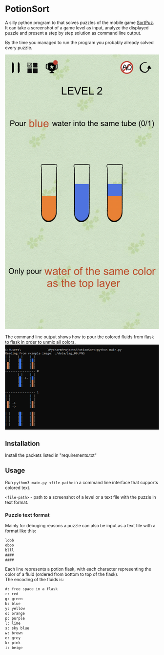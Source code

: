 # PotionSort

A silly python program to that solves puzzles of the mobile game [SortPuz](https://apps.apple.com/us/app/sortpuz-water-puzzles-games/id1560298214).  
It can take a screenshot of a game level as input, analyze the displayed puzzle and present a step by step solution as command line output.

By the time you managed to run the program you probably already solved every puzzle.

![first puzzle of the game](data/img_00.PNG)

The command line output shows how to pour the colored fluids from flask to flask in order to unmix all colors.
![example solution](data/example.jpg)

## Installation

Install the packets listed in "requirements.txt"

## Usage

Run `python3 main.py <file-path>` in a command line interface that supports colored text.

`<file-path>` - path to a screenshot of a level or a text file with the puzzle in text format.

### Puzzle text format

Mainly for debuging reasons a puzzle can also be input as a text file with a format like this:

```
lobb
oboo
blll
####
####
```

Each line represents a potion flask, with each character representing the color of a fluid (ordered from bottom to top of the flask).  
The encoding of the fluids is:

```
#: free space in a flask
r: red
g: green
b: blue
y: yellow
o: orange
p: purple
l: lime
s: sky blue
w: brown 
e: grey
k: pink
i: beige
```
